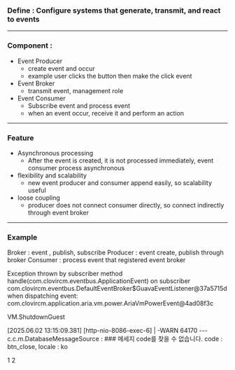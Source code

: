 ### Define :  Configure systems that generate, transmit, and react to events 

---
### Component : 

- Event Producer 
	- create event and occur 
	- example user clicks the button then make the click event 
- Event Broker 
	- transmit event, management role
- Event Consumer 
	- Subscribe event and process event 
	- when an event occur, receive it and perform an action 

----
###  Feature 
- Asynchronous processing 
	- After the event is created, it is not processed immediately, event consumer process asynchronous 
- flexibility and scalability 
	- new event producer and consumer append easily, so scalability useful 
- loose coupling 
	- producer does not connect consumer directly, so connect indirectly through event broker 


----

### Example 

Broker : event  , publish, subscribe 
Producer : event create, publish through broker
Consumer : process event that registered event broker 


Exception thrown by subscriber method handle(com.clovircm.eventbus.ApplicationEvent) on subscriber com.clovircm.eventbus.DefaultEventBroker$GuavaEventListener@37a5715d when dispatching event: com.clovircm.application.aria.vm.power.AriaVmPowerEvent@4ad08f3c 

VM.ShutdownGuest


[2025.06.02 13:15:09.381] [http-nio-8086-exec-6] | -WARN  64170 --- c.c.m.DatabaseMessageSource : ### 메세지 code를 찾을 수 없습니다. code : btn_close, locale : ko 

1
2
